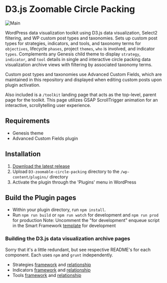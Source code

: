 # D3.js Zoomable Circle Packing

![Main](https://github.com/himeylo/D3-zoomable-circle-packing/workflows/Main/badge.svg)

WordPress data visualization toolkit using D3.js data visualization, Select2 filtering, and WP custom post types and taxonomies. Sets up custom post types for strategies, indicators, and tools, and taxonomy terms for `objectives`, lifecycle `phases`, project `themes`, `who` is involved, and indicator `types`. Complements any Genesis child theme to display `strategy`, `indicator`, and `tool` details in single and interactive circle packing data visualization archive views with filtering by associated taxonomy terms.

Custom post types and taxonomies use Advanced Custom Fields, which are maintained in this repository and displayed when editing custom posts upon plugin activation. <!-- The D3 Toolkit WP Plugin Featured Strategy widget will allow you to select a strategy from the library and feature it in any widgeted area of the site. -->

Also included is a `/toolkit` landing page that acts as the top-level, parent page for the toolkit. This page utilizes GSAP ScrollTrigger animation for an interactive, scrollytelling user experience.

## Requirements

- Genesis theme
- Advanced Custom Fields plugin

## Installation

1. [Download the latest release](https://github.com/himeylo/D3-zoomable-circle-packing/releases/latest)
2. Upload `D3-zoomable-circle-packing` directory to the `/wp-content/plugins/` directory
3. Activate the plugin through the 'Plugins' menu in WordPress

## Build the Plugin pages

- Within your plugin directory, run `npm install`.
- Run `npm run build` or `npm run watch` for development and `npm run prod` for production
  Note: Uncomment the "for development" enqueue script in the Smart Framework [template](templates/page-toolkit.php) for development

### Building the D3.js data visualization archive pages

Sorry that it's a little redundant, but see respective README's for each component. Each uses `npm` and `grunt` independently.

- Strategies [framework](framework/README.md) and [relationship](relationship/README.md)
- Indicators [framework](framework-indicators/README.md) and [relationship](relationship-indicators/README.md)
- Tools [framework](framework-tools/README.md) and [relationship](relationship-tools/README.md)
